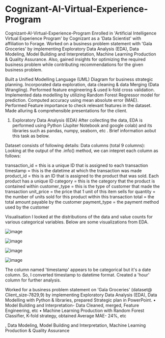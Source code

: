 # Cognizant-AI-Virtual-Experience-Program
Cognizant-AI-Virtual-Experience-Program
Enrolled in 'Artificial Intelligence Virtual Experience Program' by Cognizant as a 'Data Scientist' with affiliation to Forage. Worked on a business problem statement with 'Gala Groceries' by implementing Exploratory Data Analysis (EDA), Data Modeling, Model Building and Interpretation, Machine Learning Production & Quality Assurance. Also, gained insights for optimizing the required business problem while contributing recommendations for the given business problem.

Built a Unified Modelling Language (UML) Diagram for business strategic planning.
Incorporated data exploration, data cleaning & data Merging (Data Wrangling).
Performed feature engineering & used k-fold cross validation.
Implemented data modelling by utilizing Random Forest Regressor model for prediction.
Computed accuracy using mean absolute error (MAE).
Performed Feature importance to check relevant features in the dataset.
Made alluring & comprehensible presentations for the client.


1. Exploratory Data Analysis (EDA)
After collecting the data, EDA is performed using Python (Jupiter Notebook and google colab) and its libraries such as pandas, numpy, seaborn, etc . Brief information aobut this task as below.

Dataset consists of following details:
Data columns (total 9 columns):
Looking at the output of the .info() method, we can intepret each column as follows:

transaction_id = this is a unique ID that is assigned to each transaction
timestamp = this is the datetime at which the transaction was made
product_id = this is an ID that is assigned to the product that was sold. Each product has a unique ID
category = this is the category that the product is contained within
customer_type = this is the type of customer that made the transaction
unit_price = the price that 1 unit of this item sells for
quantity = the number of units sold for this product within this transaction
total = the total amount payable by the customer
payment_type = the payment method used by the customer



Visualisation
I looked at the distributions of the data and value counts for various categorical variables. Below are some visualizations from EDA.

![image](https://user-images.githubusercontent.com/112246352/197334973-1caec0e6-fd1b-47e1-97d9-52d09aad6acf.png)


![image](https://user-images.githubusercontent.com/112246352/197334980-bd221048-7f98-4636-952a-6c2a9dee1b73.png)


![image](https://user-images.githubusercontent.com/112246352/197334991-983bb625-19ac-4f5f-a3c8-e2159a9faf95.png)


![image](https://user-images.githubusercontent.com/112246352/197334999-91448297-1ad4-4775-871f-dc56fecf2b7f.png)





The column named 'timestamp' appears to be categorical but it's a date column. So, I converted timestamp to datetime format. Created a 'hour' column for further analysis.

Worked for a business problem statement on 'Gala Groceries' (dataset@ Client_size-7829,9) by implementing
Exploratory Data Analysis (EDA), Data Modelling with Python & libraries, prepared Strategic plan in PowerPoint.
• Model Building and Interpretation- Data Cleaned, merged, Feature Engineering, etc
• Machine Learning Production with Random Forest Classifier, K-fold strategy, obtained Average MAE- 24%, etc


, Data Modeling, Model Building and Interpretation, Machine Learning Production & Quality Assurance
